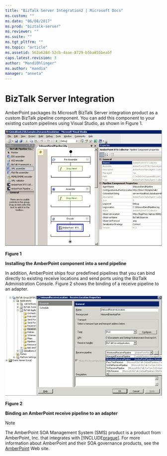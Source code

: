 ```yaml
---
title: "BizTalk Server Integration2 | Microsoft Docs"
ms.custom: ""
ms.date: "06/08/2017"
ms.prod: "biztalk-server"
ms.reviewer: ""
ms.suite: ""
ms.tgt_pltfrm: ""
ms.topic: "article"
ms.assetid: 562a628d-52cb-4aae-8729-b5ba855bea5f
caps.latest.revision: 3
author: "MandiOhlinger"
ms.author: "mandia"
manager: "anneta"
---
```

# BizTalk Server Integration
AmberPoint packages its Microsoft BizTalk Server integration product as a custom BizTalk pipeline component. You can add this component to your existing custom pipelines using Visual Studio, as shown in Figure 1.  
  
 ![VisualStudio Pipeline](../esb-toolkit/media/ch9-visualstudiopipeline.jpg "Ch9-VisualStudioPipeline")  
  
 **Figure 1**  
  
 **Installing the AmberPoint component into a send pipeline**  
  
 In addition, AmberPoint ships four predefined pipelines that you can bind directly to existing receive locations and send ports using the BizTalk Administration Console. Figure 2 shows the binding of a receive pipeline to an adapter.  
  
 ![Binding AmberPoint](../esb-toolkit/media/ch9-bindingamberpoint.jpg "Ch9-BindingAmberPoint")  
  
 **Figure 2**  
  
 **Binding an AmberPoint receive pipeline to an adapter**  
  
> [!NOTE]
>  The AmberPoint SOA Management System (SMS) product is a product from AmberPoint, Inc. that integrates with [!INCLUDE[prague](../includes/prague-md.md)]. For more information about AmberPoint and their SOA governance products, see the [AmberPoint](http://go.microsoft.com/fwlink/?LinkId=188561) Web site.